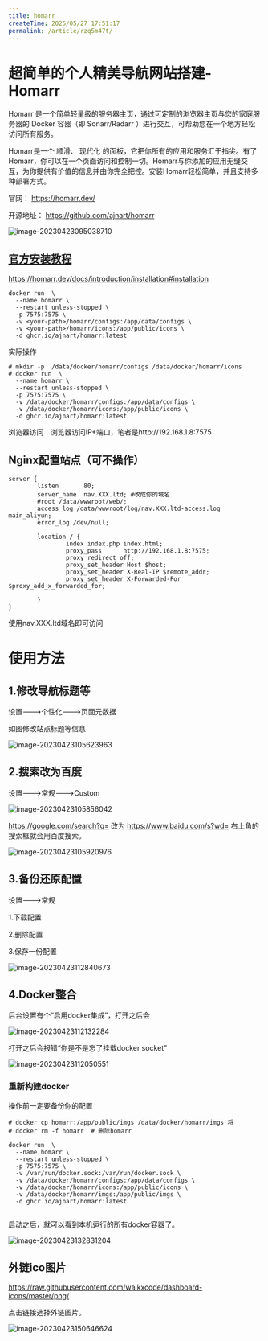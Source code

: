 ```yaml
---
title: homarr
createTime: 2025/05/27 17:51:17
permalink: /article/rzq5m47t/
---
```

# 超简单的个人精美导航网站搭建-Homarr



Homarr 是一个简单轻量级的服务器主页，通过可定制的浏览器主页与您的家庭服务器的 Docker 容器（即 Sonarr/Radarr ）进行交互，可帮助您在一个地方轻松访问所有服务。

Homarr是一个 顺滑、 现代化 的面板，它把你所有的应用和服务汇于指尖。有了Homarr，你可以在一个页面访问和控制一切。Homarr与你添加的应用无缝交互，为你提供有价值的信息并由你完全把控。安装Homarr轻松简单，并且支持多种部署方式。

官网： https://homarr.dev/

开源地址： https://github.com/ajnart/homarr

![image-20230423095038710](https://imgoss.xgss.net/picgo/image-20230423095038710.png?aliyun)



## [官方安装教程](https://homarr.dev/docs/introduction/installation#installation)

https://homarr.dev/docs/introduction/installation#installation

```
docker run  \
  --name homarr \
  --restart unless-stopped \
  -p 7575:7575 \
  -v <your-path>/homarr/configs:/app/data/configs \
  -v <your-path>/homarr/icons:/app/public/icons \
  -d ghcr.io/ajnart/homarr:latest
```



实际操作

```
# mkdir -p  /data/docker/homarr/configs /data/docker/homarr/icons
# docker run  \
  --name homarr \
  --restart unless-stopped \
  -p 7575:7575 \
  -v /data/docker/homarr/configs:/app/data/configs \
  -v /data/docker/homarr/icons:/app/public/icons \
  -d ghcr.io/ajnart/homarr:latest
```



浏览器访问：浏览器访问IP+端口，笔者是http://192.168.1.8:7575



## Nginx配置站点（可不操作）

```
server {
        listen       80;
        server_name  nav.XXX.ltd; #改成你的域名
        #root /data/wwwroot/web/;
        access_log /data/wwwroot/log/nav.XXX.ltd-access.log main_aliyun;
        error_log /dev/null;

        location / {
                index index.php index.html;
                proxy_pass      http://192.168.1.8:7575;
                proxy_redirect off;
                proxy_set_header Host $host;
                proxy_set_header X-Real-IP $remote_addr;
                proxy_set_header X-Forwarded-For $proxy_add_x_forwarded_for;

        }
}
```

使用nav.XXX.ltd域名即可访问

# 使用方法

## 1.修改导航标题等

设置--->个性化--->页面元数据

如图修改站点标题等信息

![image-20230423105623963](https://imgoss.xgss.net/picgo/image-20230423105623963.png?aliyun)



## 2.搜索改为百度

设置--->常规--->Custom

![image-20230423105856042](https://imgoss.xgss.net/picgo/image-20230423105856042.png?aliyun)

https://google.com/search?q= 改为  https://www.baidu.com/s?wd= 右上角的搜索框就会用百度搜索。

![image-20230423105920976](https://imgoss.xgss.net/picgo/image-20230423105920976.png?aliyun)



## 3.备份还原配置

设置--->常规

1.下载配置

2.删除配置

3.保存一份配置

![image-20230423112840673](https://imgoss.xgss.net/picgo/image-20230423112840673.png?aliyun)

## 4.Docker整合

后台设置有个“启用docker集成”，打开之后会

![image-20230423112132284](https://imgoss.xgss.net/picgo/image-20230423112132284.png?aliyun)

打开之后会报错“你是不是忘了挂载docker socket”

![image-20230423112050551](https://imgoss.xgss.net/picgo/image-20230423112050551.png?aliyun)

### 重新构建docker

操作前一定要备份你的配置

```
# docker cp homarr:/app/public/imgs /data/docker/homarr/imgs 将
# docker rm -f homarr  # 删除homarr 

docker run  \
  --name homarr \
  --restart unless-stopped \
  -p 7575:7575 \
  -v /var/run/docker.sock:/var/run/docker.sock \
  -v /data/docker/homarr/configs:/app/data/configs \
  -v /data/docker/homarr/icons:/app/public/icons \
  -v /data/docker/homarr/imgs:/app/public/imgs \
  -d ghcr.io/ajnart/homarr:latest
 
```



启动之后，就可以看到本机运行的所有docker容器了。

![image-20230423132831204](https://imgoss.xgss.net/picgo/image-20230423132831204.png?aliyun)



## 外链ico图片

https://raw.githubusercontent.com/walkxcode/dashboard-icons/master/png/

点击链接选择外链图片。

![image-20230423150646624](https://imgoss.xgss.net/picgo/image-20230423150646624.png?aliyun)





